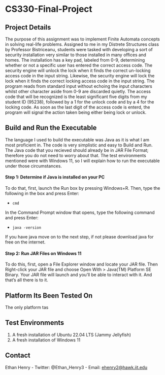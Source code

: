 # CS330-Final-Project
## Project Details
The purpose of this assignment was to implement Finite Automata concepts in solving real-life problems. Assigned to me in my Distrete Structures class by Professor Bistriceanu, students were tasked with developing a sort of security installation very similar to those installed in many offices and homes. The installation has a key pad, labeled from 0-9, determining whether or not a specific user has entered the correct access code. The security engine will unlock the lock when it finds the correct un-locking access code in the input string. Likewise, the security engine will lock the lock when it finds the correct locking access code in the input string. The program reads from standard input without echoing the input characters whilst other character aside from 0-9 are discarded quietly. The access code that will be recognized is the least significant five digits from my student ID (95238), followed by a 1 for the unlock code and by a 4 for the locking code. As soon as the last digit of the access code is enterd, the program will signal the action taken being either being lock or unlock.

## Build and Run the Executable
The language I used to build the executable was Java as it is what I am most proficient in. The code is very simplistic and easy to Build and Run.
The Java code that you recieved should already be in JAR File Format; therefore you do not need to worry about that. The test environments mentioned were with Windows 11, so I will explain how to run the executable under those circumstances.  

#### Step 1: Determine if Java is installed on your PC
To do that, first, launch the Run box by pressing Windows+R. Then, type the following in the box and press Enter: 
- `cmd`

In the Command Prompt window that opens, type the following command and press Enter:
- `java -version`

If you have java move on to the next step, if not please download java for free on the internet.

#### Step 2: Run JAR Files on Windows 11
To do this, first, open a File Explorer window and locate your JAR file. Then Right-click your JAR file and choose Open With > Java(TM) Platform SE Binary. Your JAR file will launch and you’ll be able to interact with it. And that’s all there is to it.

## Platform Its Been Tested On
The only platform tas

## Test Environments
1. A fresh installation of Ubuntu 22.04 LTS (Jammy Jellyfish)
2. A fresh installation of Windows 11

## Contact 
Ethan Henry - Twitter: @Ethan_Henry3 - Email: ehenry2@hawk.iit.edu



